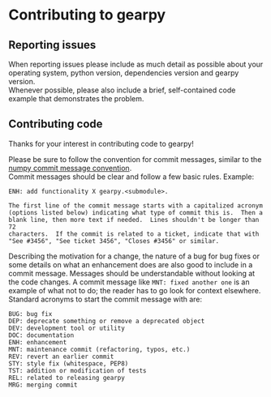 # Contributing to gearpy

## Reporting issues

When reporting issues please include as much detail as possible about 
your operating system, python version, dependencies version and gearpy 
version.  
Whenever possible, please also include a brief, self-contained code 
example that demonstrates the problem.

## Contributing code

Thanks for your interest in contributing code to gearpy!

Please be sure to follow the convention for commit messages, similar to
the [numpy commit message convention](https://numpy.org/devdocs/dev/development_workflow.html#writing-the-commit-message).  
Commit messages should be clear and follow a few basic rules. Example:

```
ENH: add functionality X gearpy.<submodule>.

The first line of the commit message starts with a capitalized acronym
(options listed below) indicating what type of commit this is.  Then a 
blank line, then more text if needed.  Lines shouldn't be longer than 72
characters.  If the commit is related to a ticket, indicate that with
"See #3456", "See ticket 3456", "Closes #3456" or similar.
```

Describing the motivation for a change, the nature of a bug for bug 
fixes or some details on what an enhancement does are also good to 
include in a commit message. Messages should be understandable without 
looking at the code changes. A commit message like 
`MNT: fixed another one` is an example of what not to do; the reader has
to go look for context elsewhere.  
Standard acronyms to start the commit message with are:

```
BUG: bug fix
DEP: deprecate something or remove a deprecated object
DEV: development tool or utility
DOC: documentation
ENH: enhancement
MNT: maintenance commit (refactoring, typos, etc.)
REV: revert an earlier commit
STY: style fix (whitespace, PEP8)
TST: addition or modification of tests
REL: related to releasing gearpy
MRG: merging commit
```
